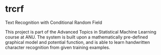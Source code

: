 # trcrf
Text Recognition with Conditional Random Field

This project is part of the Advanced Topics in Statistical Machine Learning course at ANU. The system is built upon a mathematically pre-defined graphical model and potential function, and is able to learn handwritten character recognition from given training examples.
